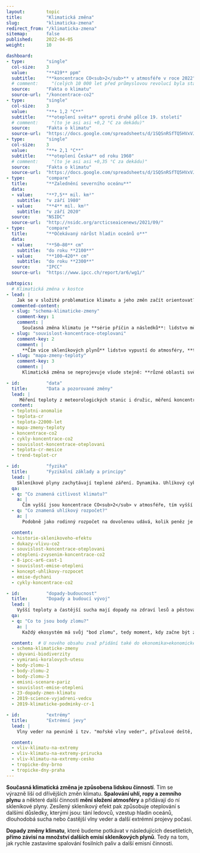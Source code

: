 ```yaml
---
layout:        topic
title:         "Klimatická změna"
slug:          "klimaticka-zmena"
redirect_from: "/klimaticka-zmena"
sitemap:       false
published:     2022-04-05
weight:        10

dashboard:
- type:        "single"
  col-size:    3
  value:       "**419** ppm"
  subtitle:    "**koncentrace CO<sub>2</sub>** v atmosféře v roce 2022"
  # comment:     "(celých 10 000 let před průmyslovou revolucí byla stabilní koncentrace ~270 ppm)"
  source:      "Fakta o klimatu"
  source-url:  "/koncentrace-co2"
- type:        "single"
  col-size:    3
  value:       "**+ 1,2 °C**"
  subtitle:    "**oteplení světa** oproti druhé půlce 19. století"
  # comment:     "(to je asi asi +0,2 °C za dekádu)"
  source:      "Fakta o klimatu"
  source-url:  "https://docs.google.com/spreadsheets/d/1SQSnRSfTQ5HVxVJvwj4igfl22hyblYVjDo_INceKy4I/edit#gid=979818322"
- type:        "single"
  col-size:    3
  value:       "**+ 2,1 °C**"
  subtitle:    "**oteplení Česka** od roku 1960"
  # comment:     "(to je asi asi +0,35 °C za dekádu)"
  source:      "Fakta o klimatu"
  source-url:  "https://docs.google.com/spreadsheets/d/1SQSnRSfTQ5HVxVJvwj4igfl22hyblYVjDo_INceKy4I/edit#gid=979818322"
- type:        "compare"
  title:       "**Zalednění severního oceánu**"
  data:
  - value:     "**7,5** mil. km²"
    subtitle:  "v září 1980"
  - value:     "**4** mil. km²"
    subtitle:  "v září 2020"
  source:      "NSIDC"
  source-url:  "http://nsidc.org/arcticseaicenews/2021/09/"
- type:        "compare"
  title:       "**Očekávaný nárůst hladin oceánů o**"
  data:
  - value:     "**50–80** cm"
    subtitle:  "do roku **2100**"
  - value:     "**100–420** cm"
    subtitle:  "do roku **2300**"
  source:      "IPCC"
  source-url:  "https://www.ipcc.ch/report/ar6/wg1/"

subtopics:
  # Klimatická změna v kostce
- lead: |
    Jak se v složité problematice klimatu a jeho změn začít orientovat? Pro zjednodušení nabízíme tři zásadní vhledy:
  commented-content:
  - slug: "schema-klimaticke-zmeny"
    comment-key: 1
    comment: |
      Současná změna klimatu je **série příčin a následků**: lidstvo mění složení atmosféry, což zesiluje skleníkový efekt. Ten pak způsobuje oteplování, tání ledovců a další jevy.
  - slug: "souvislost-koncentrace-oteplovani"
    comment-key: 2
    comment: |
      **Čím více skleníkových plynů** lidstvo vypustí do atmosféry, **tím více se planeta oteplí**.
  - slug: "mapa-zmeny-teploty"
    comment-key: 3
    comment: |
      Klimatická změna se neprojevuje všude stejně: **různé oblasti světa se oteplují různě rychle**.

- id:          "data"
  title:       "Data a pozorované změny"
  lead: |
     Měření teploty z meteorologických stanic i družic, měření koncentrací skleníkových plynů ze současné atmosféry i z ledovcových vrtů, data o každoročních změnách v množství sněhu a ledu i data o vzestupu hladin oceánů - všechny tyto údaje umožňují představit si rychlost a rozsah probíhající klimatické změny a porovnat ji se změnami, kterými planeta procházela v minulosti.
  content:
  - teplotni-anomalie
  - teplota-cr
  - teplota-22000-let
  - mapa-zmeny-teploty
  - koncentrace-co2
  - cykly-koncentrace-co2
  - souvislost-koncentrace-oteplovani
  - teplota-cr-mesice
  - trend-teplot-cr

- id:          "fyzika"
  title:       "Fyzikální základy a principy"
  lead: |
    Skleníkové plyny zachytávají teplené záření. Dynamika. Uhlíkový cyklus
  qa:
  - q: "Co znamená citlivost klimatu?"
    a: |
      Čím vyšší jsou koncentrace CO<sub>2</sub> v atmosféře, tím vyšší je teplota planety. Zvýšení koncentrace oxidu uhličitého o 10 ppm (*parts per million*) způsobí oteplení planety asi o 0,1 °C. Tento přibližný vztah je užitečný k odhadům budoucího vývoje.
  - q: "Co znamená uhlíkový rozpočet?"
    a: |
      Podobně jako rodinný rozpočet na dovolenou udává, kolik peněz je celkově možné utratit v průběhu dovolené, globální uhlíkový rozpočet říká, jaké množství CO<sub>2</sub> může ještě lidstvo vypustit, aby nebyla překročena určitá hodnota globálního oteplení.

  content:
  - historie-sklenikoveho-efektu
  - dukazy-vlivu-co2
  - souvislost-koncentrace-oteplovani
  - otepleni-zvysenim-koncentrace-co2
  - 8-ipcc-ar6-cast-1
  - souvislost-emise-otepleni
  - koncept-uhlikovy-rozpocet
  - emise-dychani
  - cykly-koncentrace-co2

- id:          "dopady-budoucnost"
  title:       "Dopady a budoucí vývoj"
  lead: |
    Vyšší teploty a častější sucha mají dopady na zdraví lesů a pěstování potravin, vzestup hladin oceánů ohrožuje města na pobřeží a kvůli taní horských ledovců chybí voda v povodích, která jsou jimi napájena. To jsou příklady dopadů klimatické změny. **Velikost dopadů**, které budeme potkávat v následujících desetiletích, přímo **závisí na tom, kolik skleníkových plynů do atmosféry vypustíme**. Pro jednotlivé emisní scénáře pak vědci modelují budoucí vývoj klimatické změny a její očekávané dopady.
  qa:
  - q: "Co to jsou body zlomu?"
    a: |
      Každý ekosystém má svůj "bod zlomu", tedy moment, kdy začne být změna přírodních podmínek natolik významná, že už ji tento ekosystém není schopen dále zvládat a "zlomí se" – podobně jako větev stromu při příliš velkém zatížení. Zatímco oteplení o 1,5 °C bude fatální "jen" pro většinu korálových útesů v oceánech, hranicí 2 °C se již blížíme pravděpodobným bodům zlomu u mnoha velkých ekosystémů na naší planetě, jako jsou například severské jehličnaté lesy.

  content:  # U nového obsahu zvaž přidání také do ekonomika>ekonomicke-dopady.
  - schema-klimaticke-zmeny
  - ubyvani-biodiverzity
  - vymirani-koralovych-utesu
  - body-zlomu-1
  - body-zlomu-2
  - body-zlomu-3
  - emisni-scenare-pariz
  - souvislost-emise-otepleni
  - 23-dopady-zmen-klimatu
  - 2019-science-vyjadreni-vedcu
  - 2019-klimaticke-podminky-cr-1

- id:          "extrémy"
  title:       "Extrémní jevy"
  lead: |
    Vlny veder na pevnině i tzv. "mořské vlny veder", přívalové deště, dlouhé periody sucha, hurikány (odborně "tropické cyklóny") nebo počasí s rizikem lesních požárů (kombinace sucha a větru) patří mezi **extrémní projevy počasí**, které **se s postupující klimatickou změnou vyskytují častěji než dříve a přicházejí s větší intenzitou**.

  content:
  - vliv-klimatu-na-extremy
  - vliv-klimatu-na-extremy-prirucka
  - vliv-klimatu-na-extremy-cesko
  - tropicke-dny-brno
  - tropicke-dny-praha
---
```


**Současná klimatická změna je způsobena lidskou činností**. Tím se výrazně liší od dřívějších změn klimatu. **Spalování uhlí, ropy a zemního plynu** a některé další činnosti **mění složení atmosféry** a přidávají do ní skleníkové plyny. Zesílený skleníkový efekt pak způsobuje oteplování s dalšími důsledky, kterými jsou: tání ledovců, vzestup hladin oceánů, dlouhodobá sucha nebo častější vlny veder a další extrémní projevy počasí.

**Dopady změny klimatu**, které budeme potkávat v následujících desetiletích, **přímo závisí na množství dalších emisí skleníkových plynů**. Tedy na tom, jak rychle zastavíme spalování fosilních paliv a další emisní činnosti.
